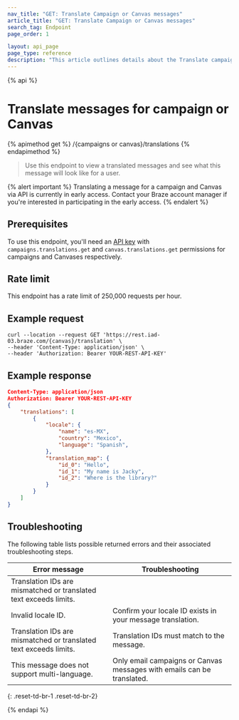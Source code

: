 ```yaml
---
nav_title: "GET: Translate Campaign or Canvas messages"
article_title: "GET: Translate Campaign or Canvas messages"
search_tag: Endpoint
page_order: 1

layout: api_page
page_type: reference
description: "This article outlines details about the Translate campaign or Canvas messages endpoint."
---
```


{% api %}
# Translate messages for campaign or Canvas
{% apimethod get %}
/{campaigns or canvas}/translations
{% endapimethod %}

> Use this endpoint to view a translated messages and see what this message will look like for a user.

{% alert important %}
Translating a message for a campaign and Canvas via API is currently in early access. Contact your Braze account manager if you're interested in participating in the early access.
{% endalert %}

## Prerequisites

To use this endpoint, you'll need an [API key]({{site.baseurl}}/api/basics#rest-api-key/) with `campaigns.translations.get` and `canvas.translations.get` permissions for campaigns and Canvases respectively.

## Rate limit

This endpoint has a rate limit of 250,000 requests per hour.

## Example request

```
curl --location --request GET 'https://rest.iad-03.braze.com/{canvas}/translation' \
--header 'Content-Type: application/json' \
--header 'Authorization: Bearer YOUR-REST-API-KEY'
```

## Example response

```json
Content-Type: application/json
Authorization: Bearer YOUR-REST-API-KEY
{
	"translations": [
		{
			"locale": {
 				"name": "es-MX",
 				"country": "Mexico",
 				"language": "Spanish",
			},
			"translation_map": {
				"id_0": "Hello",
				"id_1": "My name is Jacky",
				"id_2": "Where is the library?"
			}
		}
	]
}
```

## Troubleshooting

The following table lists possible returned errors and their associated troubleshooting steps.

| Error message | Troubleshooting |
| --- | --- |
| Translation IDs are mismatched or translated text exceeds limits. | 
| Invalid locale ID. | Confirm your locale ID exists in your message translation. |
| Translation IDs are mismatched or translated text exceeds limits. | Translation IDs must match to the message. |
| This message does not support multi-language. | Only email campaigns or Canvas messages with emails can be translated. |
{: .reset-td-br-1 .reset-td-br-2}

{% endapi %}